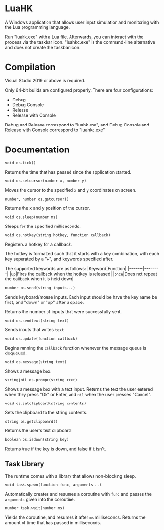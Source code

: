 # LuaHK
A Windows application that allows user input simulation and monitoring with the Lua programming language.

Run "luahk.exe" with a Lua file. Afterwards, you can interact with the process via the taskbar icon.
"luahkc.exe" is the command-line alternative and does not create the taskbar icon.

# Compilation

Visual Studio 2019 or above is required.

Only 64-bit builds are configured properly. There are four configurations:

- Debug
- Debug Console
- Release
- Release with Console

Debug and Release correspond to "luahk.exe", and Debug Console and Release with Console correspond to "luahkc.exe"

# Documentation
`void os.tick()`

Returns the time that has passed since the application started.

`void os.setcursor(number x, number y)`

Moves the cursor to the specified `x` and `y` coordinates on screen.

`number, number os.getcursor()`

Returns the x and y position of the cursor.

`void os.sleep(number ms)`

Sleeps for the specified milliseconds.

`void os.hotkey(string hotkey, function callback)`

Registers a hotkey for a callback.

The hotkey is formatted such that it starts with a key combination, with each key separated by a "+", and keywords specified after.

The supported keywords are as follows:
|Keyword|Function|
|-------|--------|
|`up`|Fires the callback when the hotkey is released|
|`once`|Does not repeat the callback when it is held down|

`number os.send(string inputs...)`

Sends keyboard/mouse inputs. Each input should be have the key name be first, and "down" or "up" after a space.

Returns the number of inputs that were successfully sent.

`void os.sendtext(string text)`

Sends inputs that writes `text`

`void os.update(function callback)`

Begins running the `callback` function whenever the message queue is dequeued.

`void os.message(string text)`

Shows a message box.

`string|nil os.prompt(string text)`

Shows a message box with a text input. Returns the text the user entered when they press "Ok" or Enter, and `nil` when the user presses "Cancel".

`void os.setclipboard(string contents)`

Sets the clipboard to the string contents.

`string os.getclipboard()`

Returns the user's text clipboard

`boolean os.isdown(string key)`

Returns true if the key is down, and false if it isn't.

## Task Library

The runtime comes with a library that allows non-blocking sleep.

`void task.spawn(function func, arguments...)`

Automatically creates and resumes a coroutine with `func` and passes the `arguments` given into the coroutine.

`number task.wait(number ms)`

Yields the coroutine, and resumes it after `ms` milliseconds. Returns the amount of time that has passed in milliseconds.
